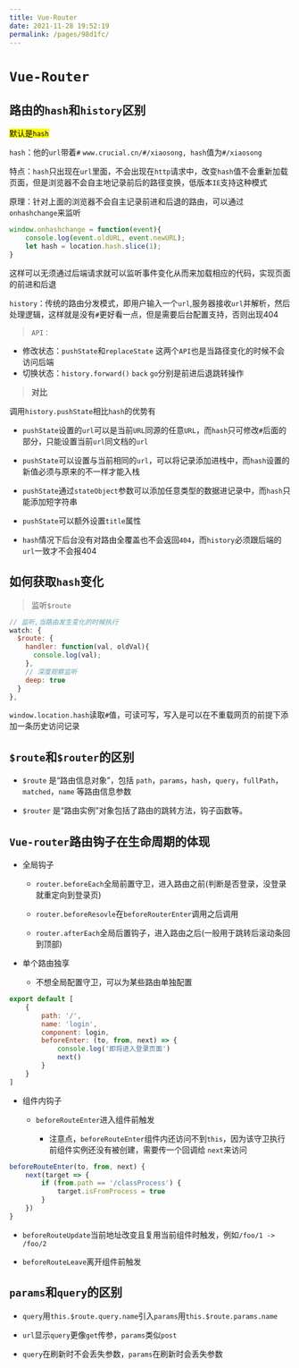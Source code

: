 ```yaml
---
title: Vue-Router
date: 2021-11-28 19:52:19
permalink: /pages/98d1fc/
---
```

# `Vue-Router`

## 路由的`hash`和`history`区别

<mark>默认是`hash`</mark>

`hash`：他的`url`带着`#` `www.crucial.cn/#/xiaosong, hash`值为`#/xiaosong`

特点：`hash`只出现在`url`里面，不会出现在`http`请求中，改变`hash`值不会重新加载页面，但是浏览器不会自主地记录前后的路径变换，低版本`IE`支持这种模式

原理：针对上面的浏览器不会自主记录前进和后退的路由，可以通过`onhashchange`来监听

```javascript
window.onhashchange = function(event){
	console.log(event.oldURL, event.newURL);
	let hash = location.hash.slice(1);
}
```

这样可以无须通过后端请求就可以监听事件变化从而来加载相应的代码，实现页面的前进和后退

`history`：传统的路由分发模式，即用户输入一个`url`,服务器接收`url`并解析，然后处理逻辑，这样就是没有`#`更好看一点，但是需要后台配置支持，否则出现404

>`API：`

- 修改状态：`pushState`和`replaceState` 这两个`API`也是当路径变化的时候不会访问后端
- 切换状态：`history.forward()` `back` `go`分别是前进后退跳转操作

>**</mark>对比</mark>**

调用`history.pushState`相比`hash`的优势有

- `pushState`设置的`url`可以是当前`URL`同源的任意`URL`，而`hash`只可修改`#`后面的部分，只能设置当前`url`同文档的`url`

- `pushState`可以设置与当前相同的`url`，可以将记录添加进栈中，而`hash`设置的新值必须与原来的不一样才能入栈

- `pushState`通过`stateObject`参数可以添加任意类型的数据进记录中，而`hash`只能添加短字符串

- `pushState`可以额外设置`title`属性

- `hash`情况下后台没有对路由全覆盖也不会返回`404`，而`history`必须跟后端的`url`一致才不会报404



## 如何获取`hash`变化

>监听`$route`

```javascript
// 监听,当路由发生变化的时候执行
watch: {
  $route: {
    handler: function(val, oldVal){
      console.log(val);
    },
    // 深度观察监听
    deep: true
  }
},
```

`window.location.hash`读取`#`值，可读可写，写入是可以在不重载网页的前提下添加一条历史访问记录



## `$route`和`$router`的区别

- `$route` 是“路由信息对象”，包括 `path`，`params`，`hash`，`query`，`fullPath`，`matched`，`name` 等路由信息参数

- `$router` 是“路由实例”对象包括了路由的跳转方法，钩子函数等。

## `Vue-router`路由钩子在生命周期的体现

- 全局钩子

    - `router.beforeEach`全局前置守卫，进入路由之前(判断是否登录，没登录就重定向到登录页)

    - `router.beforeResovle`在`beforeRouterEnter`调用之后调用

    - `router.afterEach`全局后置钩子，进入路由之后(一般用于跳转后滚动条回到顶部)

- 单个路由独享

    - 不想全局配置守卫，可以为某些路由单独配置

```javascript
export default [    
    {        
        path: '/',        
        name: 'login',        
        component: login,        
        beforeEnter: (to, from, next) => {          
            console.log('即将进入登录页面')          
            next()        
        }    
    }
]
```

- 组件内钩子

    - `beforeRouteEnter`进入组件前触发

        - 注意点，`beforeRouteEnter`组件内还访问不到`this`，因为该守卫执行前组件实例还没有被创建，需要传一个回调给 `next`来访问

```javascript
beforeRouteEnter(to, from, next) {      
    next(target => {        
        if (from.path == '/classProcess') {          
            target.isFromProcess = true        
        }      
    })    
}
```

- `beforeRouteUpdate`当前地址改变且复用当前组件时触发，例如`/foo/1 -> /foo/2`

- `beforeRouteLeave`离开组件前触发



## `params`和`query`的区别

- `query`用`this.$route.query.name`引入`params`用`this.$route.params.name`

- `url`显示`query`更像`get`传参，`params`类似`post`

- `query`在刷新时不会丢失参数，`params`在刷新时会丢失参数
